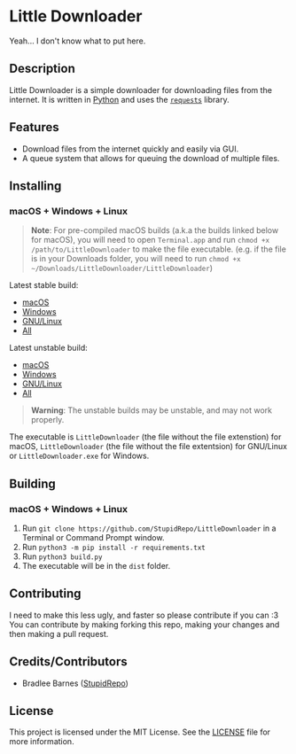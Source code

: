 # Little Downloader
Yeah... I don't know what to put here.
## Description
Little Downloader is a simple downloader for downloading files from the internet.
It is written in [Python](https://python.org) and uses the [`requests`](https://requests.readthedocs.io/en/master/) library.
## Features
* Download files from the internet quickly and easily via GUI.
* A queue system that allows for queuing the download of multiple files.
## Installing
### macOS + Windows + Linux
> **Note**: For pre-compiled macOS builds (a.k.a the builds linked below for macOS), you will need to open `Terminal.app` and run `chmod +x /path/to/LittleDownloader` to make the file executable. (e.g. if the file is in your Downloads folder, you will need to run `chmod +x ~/Downloads/LittleDownloader/LittleDownloader`)

Latest stable build:
- [macOS][macs]
- [Windows][wins]
- [GNU/Linux][lins]
- [All][alls]

Latest unstable build:
- [macOS][macu]
- [Windows][winu]
- [GNU/Linux][linu]
- [All][allu]

> **Warning**: The unstable builds may be unstable, and may not work properly.

The executable is `LittleDownloader` (the file without the file extenstion) for macOS, `LittleDownloader` (the file without the file extentsion) for GNU/Linux or `LittleDownloader.exe` for Windows.
## Building
### macOS + Windows + Linux
1. Run `git clone https://github.com/StupidRepo/LittleDownloader` in a Terminal or Command Prompt window.
2. Run `python3 -m pip install -r requirements.txt`
3. Run `python3 build.py`
4. The executable will be in the `dist` folder.
## Contributing
I need to make this less ugly, and faster so please contribute if you can :3
You can contribute by making forking this repo, making your changes and then making a pull request.
## Credits/Contributors
- Bradlee Barnes ([StupidRepo][bb-sr])
## License
This project is licensed under the MIT License. See the [LICENSE](LICENSE.md) file for more information.

[macu]: https://nightly.link/StupidRepo/LittleDownloader/workflows/main/main/macOS.zip
[macs]: https://github.com/StupidRepo/LittleDownloader/releases/latest/download/macOS.zip

[winu]: https://nightly.link/StupidRepo/LittleDownloader/workflows/main/main/Windows.zip
[wins]: https://github.com/StupidRepo/LittleDownloader/releases/latest/download/Windows.zip

[linu]: https://nightly.link/StupidRepo/LittleDownloader/workflows/main/main/Linux.zip
[lins]: https://github.com/StupidRepo/LittleDownloader/releases/latest/download/Linux.zip

[allu]: https://nightly.link/StupidRepo/LittleDownloader/workflows/main/main
[alls]: https://github.com/StupidRepo/LittleDownloader/releases/latest

[bb-sr]: https://github.com/StupidRepo/